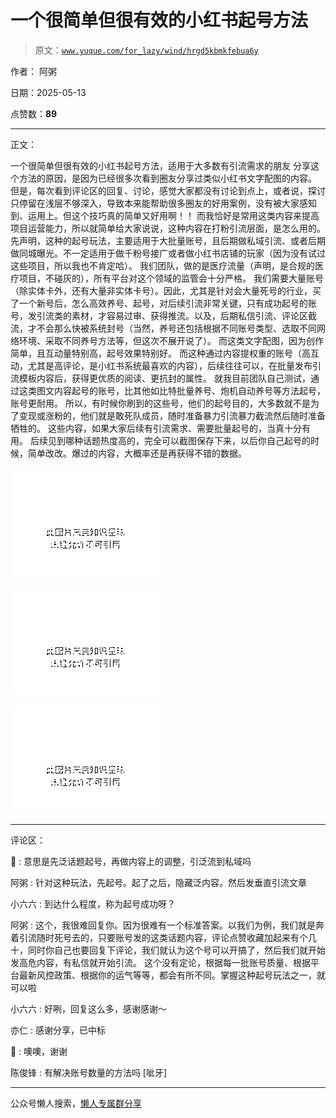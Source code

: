 # 一个很简单但很有效的小红书起号方法

> 原文：[`www.yuque.com/for_lazy/wind/hrgd5kbmkfebua6y`](https://www.yuque.com/for_lazy/wind/hrgd5kbmkfebua6y)

作者： 阿粥

日期：2025-05-13

点赞数：**89**

* * *

正文：

一个很简单但很有效的小红书起号方法，适用于大多数有引流需求的朋友 分享这个方法的原因，是因为已经很多次看到圈友分享过类似小红书文字配图的内容。
但是，每次看到评论区的回复、讨论，感觉大家都没有讨论到点上，或者说，探讨只停留在浅层不够深入，导致本来能帮助很多圈友的好用案例，没有被大家感知到、运用上。但这个技巧真的简单又好用啊！！
而我恰好是常用这类内容来提高项目运营能力，所以就简单给大家说说，这种内容在打粉引流层面，是怎么用的。
先声明，这种的起号玩法，主要适用于大批量账号，且后期做私域引流、或者后期做同城曝光。不一定适用于做千粉号接广或者做小红书店铺的玩家（因为没有试过这些项目，所以我也不肯定哈）。
我们团队，做的是医疗流量（声明，是合规的医疗项目，不碰灰的），所有平台对这个领域的监管会十分严格。
我们需要大量账号（除实体卡外，还有大量非实体卡号）。因此，尤其是针对会大量死号的行业，买了一个新号后，怎么高效养号、起号，对后续引流非常关键，只有成功起号的账号，发引流类的素材，才容易过审、获得推流。以及，后期私信引流、评论区截流，才不会那么快被系统封号（当然，养号还包括根据不同账号类型、选取不同网络环境、采取不同养号方法等，但这次不展开说了）。
而这类文字配图，因为创作简单，且互动量特别高，起号效果特别好。
而这种通过内容提权重的账号（高互动，尤其是高评论，是小红书系统最喜欢的内容），后续往往可以，在批量发布引流模板内容后，获得更优质的阅读、更抗封的属性。
就我目前团队自己测试，通过这类图文内容起号的账号，比其他如比特批量养号、炮机自动养号等方法起号，账号更耐用。
所以，有时候你刷到的这些号，他们的起号目的，大多数就不是为了变现或涨粉的，他们就是敢死队成员，随时准备暴力引流暴力截流然后随时准备牺牲的。
这些内容，如果大家后续有引流需求、需要批量起号的，当真十分有用。
后续见到哪种话题热度高的，完全可以截图保存下来，以后你自己起号的时候，简单改改。爆过的内容，大概率还是再获得不错的数据。

![](img/59c24069a57e1d141117ba356de51888.png "None")

![](img/65738fec98ce9c292d9d04ac499051a0.png "None")

![](img/97033c3d46d41fd23718364180f72653.png "None")

* * *

评论区：

💙 : 意思是先泛话题起号，再做内容上的调整，引泛流到私域吗

阿粥 : 针对这种玩法，先起号。起了之后，隐藏泛内容。然后发垂直引流文章

小六六 : 到达什么程度，称为起号成功呀？

阿粥 : 这个，我很难回复你。因为很难有一个标准答案。以我们为例，我们就是奔着引流随时死号去的，只要账号发的这类话题内容，评论点赞收藏加起来有个几十，同时你自己也要回复下评论，我们就认为这个号可以开搞了，然后我们就开始发高危内容，有私信就开始引流。
这个没有定论，根据每一批账号质量、根据平台最新风控政策、根据你的运气等等，都会有所不同。掌握这种起号玩法之一，就可以啦

小六六 : 好咧，回复这么多，感谢感谢～

亦仁 : 感谢分享，已中标

💙 : 噢噢，谢谢

陈俊锋 : 有解决账号数量的方法吗 [呲牙]

* * *

公众号懒人搜索，[懒人专属群分享](https://lazybook.fun/#/blog/group)